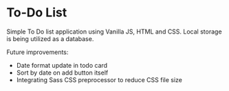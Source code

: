 
# To-Do List 

Simple To Do list application using Vanilla JS, HTML and CSS. Local storage is being utilized as a database.

Future improvements:
- Date format update in todo card
- Sort by date on add button itself
- Integrating Sass CSS preprocessor to reduce CSS file size